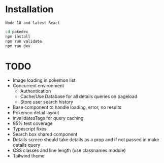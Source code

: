 # Installation
```aidl
Node 18 and latest React
```

```sh
cd pokedex
npm install
npm run validate
npm run dev
```

# TODO
* Image loading in pokemon list
* Concurrent environment
    * Authentication
    * Cache/Use Database for all details queries on pageload
    * Store user search history
* Base component to handle loading, error, no results
* Pokemon detail layout
* invalidatesTags for query caching
* 95% test coverage
* Typescript fixes
* Search box shared component
* Details screen should take details as a prop and if not passed in make details query
* CSS classes and line length (use classnames module)
* Tailwind theme